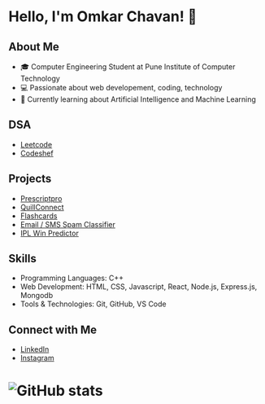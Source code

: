 # Hello, I'm Omkar Chavan! 👋

## About Me
- 🎓 Computer Engineering Student at Pune Institute of Computer Technology
- 💻 Passionate about web developement, coding, technology
- 🌱 Currently learning about Artificial Intelligence and Machine Learning

## DSA
- [Leetcode](https://leetcode.com/u/omkarc4965/)
- [Codeshef](https://www.codechef.com/users/omkarc4965)

## Projects
- [Prescriptpro](https://prescriptpro.vercel.app/)
- [QuillConnect](https://quill-connect-git-main-omkar4965s-projects.vercel.app/)
- [Flashcards](https://flashcards-omkar4965s-projects.vercel.app/)
- [Email / SMS Spam Classifier](https://spam-sms-classifier-omkxr.onrender.com/)
- [IPL Win Predictor](https://ipl-win-predictor-omkxr.onrender.com/)

## Skills
- Programming Languages: C++
- Web Development: HTML, CSS, Javascript, React, Node.js, Express.js, Mongodb
- Tools & Technologies: Git, GitHub, VS Code

## Connect with Me
- [LinkedIn](https://www.linkedin.com/in/omkar-chavan-476a63249)
- [Instagram](https://www.instagram.com/omkarc_24)

 # ![ GitHub stats](https://github-readme-stats.vercel.app/api?username=Omkar4965&show_icons=true&theme=radical)


